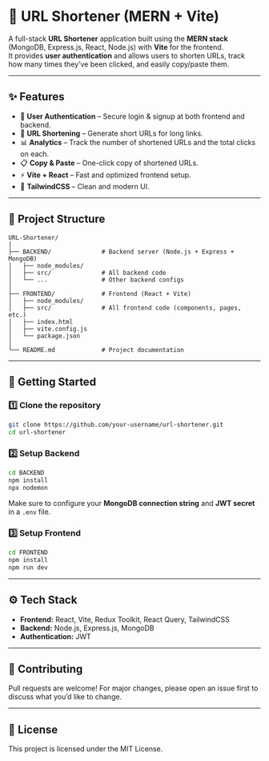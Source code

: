 # 🔗 URL Shortener (MERN + Vite)

A full-stack **URL Shortener** application built using the **MERN stack** (MongoDB, Express.js, React, Node.js) with **Vite** for the frontend.  
It provides **user authentication** and allows users to shorten URLs, track how many times they’ve been clicked, and easily copy/paste them.

---

## ✨ Features
- 🔐 **User Authentication** – Secure login & signup at both frontend and backend.
- 🔗 **URL Shortening** – Generate short URLs for long links.
- 📊 **Analytics** – Track the number of shortened URLs and the total clicks on each.
- 📋 **Copy & Paste** – One-click copy of shortened URLs.
- ⚡ **Vite + React** – Fast and optimized frontend setup.
- 🎨 **TailwindCSS** – Clean and modern UI.

---

## 📂 Project Structure
```
URL-Shortener/
│
├── BACKEND/              # Backend server (Node.js + Express + MongoDB)
│   ├── node_modules/
│   ├── src/              # All backend code
│   └── ...               # Other backend configs
│
├── FRONTEND/             # Frontend (React + Vite)
│   ├── node_modules/
│   ├── src/              # All frontend code (components, pages, etc.)
│   ├── index.html
│   ├── vite.config.js
│   └── package.json
│
└── README.md             # Project documentation
```

---

## 🚀 Getting Started

### 1️⃣ Clone the repository
```bash
git clone https://github.com/your-username/url-shortener.git
cd url-shortener
```

### 2️⃣ Setup Backend
```bash
cd BACKEND
npm install
npx nodemon
```
Make sure to configure your **MongoDB connection string** and **JWT secret** in a `.env` file.

### 3️⃣ Setup Frontend
```bash
cd FRONTEND
npm install
npm run dev
```

---

## ⚙️ Tech Stack
- **Frontend:** React, Vite, Redux Toolkit, React Query, TailwindCSS
- **Backend:** Node.js, Express.js, MongoDB
- **Authentication:** JWT

---

## 🤝 Contributing
Pull requests are welcome! For major changes, please open an issue first to discuss what you’d like to change.

---

## 📜 License
This project is licensed under the MIT License.
